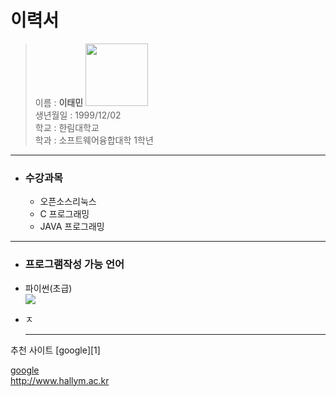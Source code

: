 이력서
========
> 이름 : **이태민**   <img width="100" src="https://user-images.githubusercontent.com/45085490/48926407-217b2080-ef11-11e8-9657-594d6942ea5a.jpg">  
> 생년월일 : 1999/12/02    
> 학교 : 한림대학교  
> 학과 : 소프트웨어융합대학 1학년  

-----------------------------------

- ### 수강과목
  - 오픈소스리눅스  
  - C 프로그래밍
  - JAVA 프로그래밍

-----------------------------------

- ### 프로그램작성 가능 언어    
- 파이썬(초급)  
  <img src="https://user-images.githubusercontent.com/45085490/48926969-c7308e80-ef15-11e8-9ace-229d5fa8d645.png">    
- ㅈ

  
  -----------------------------------

추천 사이트
[google][1]

[google](http://www.google.com)  
<http://www.hallym.ac.kr>



